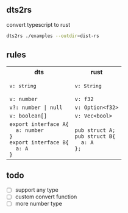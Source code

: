 ## dts2rs

convert typescript to rust

```bash
dts2rs ./examples --outdir=dist-rs
```

## rules

<table>
<tr>
  <th>dts</th>
  <th>rust</th>
</tr>
<tr>
  <td>
<pre lang="typescript">
v: string
</pre>
  </td>
  <td>
<pre lang="rust">
v: String
</pre>
  </td>
</tr>
<tr>
  <td>
    <code class="language-typescript">v: number</code>
  </td>
  <td>
    <code class="language-rust">v: f32</code>
  </td>
</tr>
<tr>
  <td>
    <code class="language-typescript">v?: number | null</code>
  </td>
  <td>
    <code class="language-rust">v: Option&lt;f32&gt;</code>
  </td>
</tr>
<tr>
  <td>
    <code class="language-typescript">v: boolean[]</code>
  </td>
  <td>
    <code class="language-rust">v: Vec&lt;bool&gt;</code>
  </td>
</tr>
<tr>
  <td>
    <code class="language-typescript">export interface A{
  a: number
}
export interface B{
  a: A
}</code>
  </td>
  <td>
    <code class="language-rust">pub struct A;
pub struct B{
  a: A
};</code>
  </td>
</tr>
</table>

## todo

- [ ] support any type
- [ ] custom convert function
- [ ] more number type
